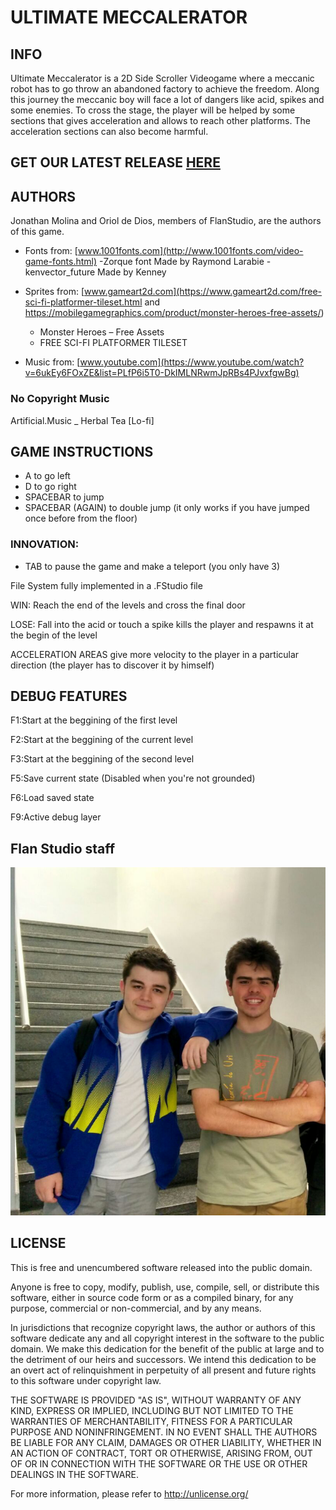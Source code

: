 # ULTIMATE MECCALERATOR

## INFO

Ultimate Meccalerator is a 2D Side Scroller Videogame where a meccanic robot has to go throw an abandoned factory to achieve the freedom. 
Along this journey the meccanic boy will face a lot of dangers like acid, spikes and some enemies.
To cross the stage, the player will be helped by some sections that gives acceleration and allows to reach other platforms.
The acceleration sections can also become harmful.

## GET OUR LATEST RELEASE [HERE](https://github.com/Jony635/Ultimate-Meccalerator/files/1566106/RELEASE_Ultimate_Meccalerator_v1.5.zip)

## AUTHORS

Jonathan Molina and Oriol de Dios, members of FlanStudio, are the authors of this game.

- Fonts from: [www.1001fonts.com](http://www.1001fonts.com/video-game-fonts.html)
	-Zorque font Made by Raymond Larabie
	-kenvector_future Made by Kenney

- Sprites from: [www.gameart2d.com](https://www.gameart2d.com/free-sci-fi-platformer-tileset.html and https://mobilegamegraphics.com/product/monster-heroes-free-assets/)
	- Monster Heroes – Free Assets
	- FREE SCI-FI PLATFORMER TILESET
- Music from: 
[www.youtube.com](https://www.youtube.com/watch?v=6ukEy6FOxZE&list=PLfP6i5T0-DkIMLNRwmJpRBs4PJvxfgwBg)
	
### No Copyright Music ### 
Artificial.Music _ Herbal Tea [Lo-fi]

## GAME INSTRUCTIONS

- A to go left
- D to go right
- SPACEBAR to jump
- SPACEBAR (AGAIN) to double jump (it only works if you have jumped once before from the floor)

### INNOVATION:
- TAB to pause the game and make a teleport (you only have 3)

File System fully implemented in a .FStudio file

WIN: Reach the end of the levels and cross the final door

LOSE: Fall into the acid or touch a spike kills the player and respawns it at the begin of the level

ACCELERATION AREAS give more velocity to the player in a particular direction (the player has to discover it by himself)

## DEBUG FEATURES

F1:Start at the beggining of the first level

F2:Start at the beggining of the current level

F3:Start at the beggining of the second level

F5:Save current state (Disabled when you're not grounded)

F6:Load saved state

F9:Active debug layer

## Flan Studio staff
![Image not avaiable](https://github.com/Jony635/Ultimate-Meccalerator/blob/master/Web/FlanStudio.png?raw=true)

## LICENSE

This is free and unencumbered software released into the public domain.

Anyone is free to copy, modify, publish, use, compile, sell, or
distribute this software, either in source code form or as a compiled
binary, for any purpose, commercial or non-commercial, and by any
means.

In jurisdictions that recognize copyright laws, the author or authors
of this software dedicate any and all copyright interest in the
software to the public domain. We make this dedication for the benefit
of the public at large and to the detriment of our heirs and
successors. We intend this dedication to be an overt act of
relinquishment in perpetuity of all present and future rights to this
software under copyright law.

THE SOFTWARE IS PROVIDED "AS IS", WITHOUT WARRANTY OF ANY KIND,
EXPRESS OR IMPLIED, INCLUDING BUT NOT LIMITED TO THE WARRANTIES OF
MERCHANTABILITY, FITNESS FOR A PARTICULAR PURPOSE AND NONINFRINGEMENT.
IN NO EVENT SHALL THE AUTHORS BE LIABLE FOR ANY CLAIM, DAMAGES OR
OTHER LIABILITY, WHETHER IN AN ACTION OF CONTRACT, TORT OR OTHERWISE,
ARISING FROM, OUT OF OR IN CONNECTION WITH THE SOFTWARE OR THE USE OR
OTHER DEALINGS IN THE SOFTWARE.

For more information, please refer to <http://unlicense.org/>
